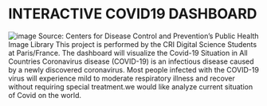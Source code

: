 # INTERACTIVE COVID19 DASHBOARD
![image](https://user-images.githubusercontent.com/72027409/121660016-2853e980-caa3-11eb-936f-8d29e47b54bf.png)
Source: Centers for Disease Control and Prevention’s Public Health Image Library 
This project is performed by the CRI Digital Science Students at Paris/France. The dashboard will visualize the Covid-19 Situation in All Countries Coronavirus disease (COVID-19) is an infectious disease caused by a newly discovered coronavirus. Most people infected with the COVID-19 virus will experience mild to moderate respiratory illness and recover without requiring special treatment.we would like analyze current situation of Covid on the world.
